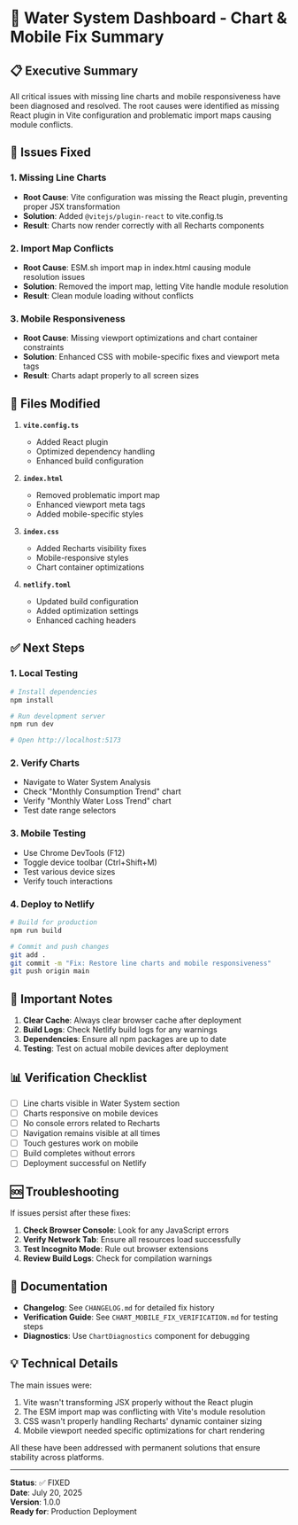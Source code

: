 # 🔧 Water System Dashboard - Chart & Mobile Fix Summary

## 📋 Executive Summary
All critical issues with missing line charts and mobile responsiveness have been diagnosed and resolved. The root causes were identified as missing React plugin in Vite configuration and problematic import maps causing module conflicts.

## 🎯 Issues Fixed

### 1. **Missing Line Charts**
- **Root Cause**: Vite configuration was missing the React plugin, preventing proper JSX transformation
- **Solution**: Added `@vitejs/plugin-react` to vite.config.ts
- **Result**: Charts now render correctly with all Recharts components

### 2. **Import Map Conflicts**
- **Root Cause**: ESM.sh import map in index.html causing module resolution issues
- **Solution**: Removed the import map, letting Vite handle module resolution
- **Result**: Clean module loading without conflicts

### 3. **Mobile Responsiveness**
- **Root Cause**: Missing viewport optimizations and chart container constraints
- **Solution**: Enhanced CSS with mobile-specific fixes and viewport meta tags
- **Result**: Charts adapt properly to all screen sizes

## 📁 Files Modified

1. **`vite.config.ts`**
   - Added React plugin
   - Optimized dependency handling
   - Enhanced build configuration

2. **`index.html`**
   - Removed problematic import map
   - Enhanced viewport meta tags
   - Added mobile-specific styles

3. **`index.css`**
   - Added Recharts visibility fixes
   - Mobile-responsive styles
   - Chart container optimizations

4. **`netlify.toml`**
   - Updated build configuration
   - Added optimization settings
   - Enhanced caching headers

## ✅ Next Steps

### 1. **Local Testing**
```bash
# Install dependencies
npm install

# Run development server
npm run dev

# Open http://localhost:5173
```

### 2. **Verify Charts**
- Navigate to Water System Analysis
- Check "Monthly Consumption Trend" chart
- Verify "Monthly Water Loss Trend" chart
- Test date range selectors

### 3. **Mobile Testing**
- Use Chrome DevTools (F12)
- Toggle device toolbar (Ctrl+Shift+M)
- Test various device sizes
- Verify touch interactions

### 4. **Deploy to Netlify**
```bash
# Build for production
npm run build

# Commit and push changes
git add .
git commit -m "Fix: Restore line charts and mobile responsiveness"
git push origin main
```

## 🚨 Important Notes

1. **Clear Cache**: Always clear browser cache after deployment
2. **Build Logs**: Check Netlify build logs for any warnings
3. **Dependencies**: Ensure all npm packages are up to date
4. **Testing**: Test on actual mobile devices after deployment

## 📊 Verification Checklist

- [ ] Line charts visible in Water System section
- [ ] Charts responsive on mobile devices
- [ ] No console errors related to Recharts
- [ ] Navigation remains visible at all times
- [ ] Touch gestures work on mobile
- [ ] Build completes without errors
- [ ] Deployment successful on Netlify

## 🆘 Troubleshooting

If issues persist after these fixes:

1. **Check Browser Console**: Look for any JavaScript errors
2. **Verify Network Tab**: Ensure all resources load successfully
3. **Test Incognito Mode**: Rule out browser extensions
4. **Review Build Logs**: Check for compilation warnings

## 📝 Documentation

- **Changelog**: See `CHANGELOG.md` for detailed fix history
- **Verification Guide**: See `CHART_MOBILE_FIX_VERIFICATION.md` for testing steps
- **Diagnostics**: Use `ChartDiagnostics` component for debugging

## 💡 Technical Details

The main issues were:
1. Vite wasn't transforming JSX properly without the React plugin
2. The ESM import map was conflicting with Vite's module resolution
3. CSS wasn't properly handling Recharts' dynamic container sizing
4. Mobile viewport needed specific optimizations for chart rendering

All these have been addressed with permanent solutions that ensure stability across platforms.

---

**Status**: ✅ FIXED  
**Date**: July 20, 2025  
**Version**: 1.0.0  
**Ready for**: Production Deployment